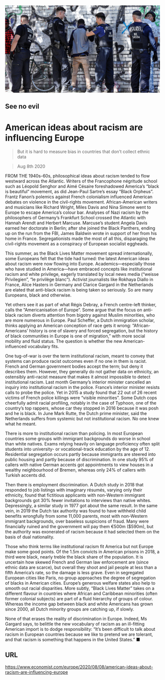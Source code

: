 ![](./images/20200808_EUP002_0.jpg)

## See no evil

# American ideas about racism are influencing Europe

> But it is hard to measure bias in countries that don’t collect ethnic data

> Aug 8th 2020

FROM THE 1940s-60s, philosophical ideas about racism tended to flow westward across the Atlantic. Writers of the Francophone négritude school such as Léopold Senghor and Aimé Césaire foreshadowed America’s “black is beautiful” movement, as did Jean-Paul Sartre’s essay “Black Orpheus”. Frantz Fanon’s polemics against French colonialism influenced American debates on violence in the civil-rights movement. African-American writers and musicians like Richard Wright, Miles Davis and Nina Simone went to Europe to escape America’s colour bar. Analyses of Nazi racism by the philosophers of Germany’s Frankfurt School crossed the Atlantic with Hannah Arendt and Herbert Marcuse. Marcuse’s student Angela Davis earned her doctorate in Berlin; after she joined the Black Panthers, ending up on the run from the FBI, James Baldwin wrote in support of her from his home in France. Segregationists made the most of all this, disparaging the civil-rights movement as a conspiracy of European socialist eggheads.

This summer, as the Black Lives Matter movement spread internationally, some Europeans felt that the tide had turned: the latest American ideas about racism were now flowing into Europe. Academics—especially those who have studied in America—have embraced concepts like institutional racism and white privilege, eagerly translated by local news media (“weisse Privilegien”, “le privilège blanc”). Activist journalists like Rokhaya Diallo in France, Alice Hasters in Germany and Clarice Gargard in the Netherlands are elated that anti-black racism is being taken so seriously. So are many Europeans, black and otherwise.

Yet others see it as part of what Régis Debray, a French centre-left thinker, calls the “Americanisation of Europe”. Some argue that the focus on anti-black racism diverts attention from bigotry against Muslim minorities, who are more numerous in Europe. Paul Scheffer, a Dutch immigration scholar, thinks applying an American conception of race gets it wrong: “African-Americans’ history is one of slavery and forced segregation, but the history of black communities in Europe is one of migration,” with more social mobility and fluid status. The question is whether the new American-influenced vocabulary fits.

One tug-of-war is over the term institutional racism, meant to convey that systems can produce racist outcomes even if no one in them is racist. French and German government bodies accept the term; but deny it describes them. However, they generally do not gather data on ethnicity, an ostensibly anti-racist measure that makes it almost impossible to detect institutional racism. Last month Germany’s interior minister cancelled an inquiry into institutional racism in the police. France’s interior minister resists calls to probe the police. Yet in 2015 a study found that 22 out of 26 recent victims of French police killings were “visible minorities”. Some Dutch cops cheerfully admit racial profiling, notably in the case of Typhoon, one of the country’s top rappers, whose car they stopped in 2016 because it was posh and he is black. In June Mark Rutte, the Dutch prime minister, said the Netherlands suffers from systemic but not institutional racism. No one knew what he meant.

There is more to institutional racism than policing. In most European countries some groups with immigrant backgrounds do worse in school than white natives. Exams relying heavily on language proficiency often split students into university- or vocational-track education by the age of 12. Residential segregation occurs partly because immigrants are steered into public housing and partly because of discrimination. In one study 95% of callers with native German accents got appointments to view houses in a wealthy neighbourhood of Bremen, whereas only 24% of callers with Turkish accents did.

Then there is employment discrimination. A Dutch study in 2018 that responded to job listings with imaginary résumés, varying only their ethnicity, found that fictitious applicants with non-Western immigrant backgrounds got 30% fewer invitations to interviews than native whites. Depressingly, a similar study in 1977 got about the same result. In the same vein, in 2019 the Dutch tax authority was found to have withheld child benefits wrongfully from some 11,000 parents, most with non-Western immigrant backgrounds, over baseless suspicions of fraud. Many were financially ruined and the government will pay them €500m ($590m), but the authority was exonerated of racism because it had selected them on the basis of dual nationality.

Those who think terms like institutional racism fit America but not Europe make some good points. Of the 1.5m convicts in American prisons in 2018, a third were black, nearly treble the black share of the population. It is uncertain how skewed French and German law enforcement are (since ethnic data are scarce), but overall they shoot and jail people at less than a fifth America’s rate, so the damage is less grave. Even in segregated European cities like Paris, no group approaches the degree of segregation of blacks in American cities. Europe’s generous welfare states also help to smooth out racial disparities. More subtly, “Black Lives Matter” takes on a different flavour in countries where African and Caribbean minorities (often former colonial subjects) are part of a fluid hierarchy of groups of colour. Whereas the income gap between black and white Americans has grown since 2000, all Dutch minority groups are catching up, if slowly.

None of that erases the reality of discrimination in Europe. Indeed, Ms Gargard says, to belittle the new vocabulary of racism as an ill-fitting American import is to dodge responsibility: “It’s been difficult to talk about racism in European countries because we like to pretend we are tolerant, and that racism is something that happens in the United States.” ■

## URL

https://www.economist.com/europe/2020/08/08/american-ideas-about-racism-are-influencing-europe
